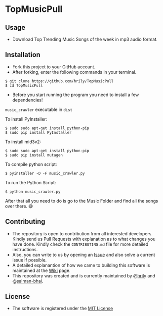 # TopMusicPull

## Usage
- Download Top Trending Music Songs of the week in mp3 audio format.

## Installation
- Fork this project to your GitHub account.
- After forking, enter the following commands in your terminal.

```
$ git clone https://github.com/hrily/TopMusicPull
$ cd TopMusicPull
```

- Before you start running the program you need to install a few dependencies!

`music_crawler` executable in `dist`

To install PyInstaller:
```
$ sudo sudo apt-get install python-pip
$ sudo pip install PyInstaller
```

To install mid3v2:
```
$ sudo sudo apt-get install python-pip
$ sudo pip install mutagen
```

To compile python script:
```
$ pyinstaller -D -F music_crawler.py
```

To run the Python Script:
```
$ python music_crawler.py
```

After that all you need to do is go to the Music Folder and find all the songs over there. :smile:

## Contributing
- The repository is open to contribution from all interested developers. Kindly send us Pull Requests with explanation as to what changes you have done. Kindly check the `CONTRIBUTING.md` file for more detailed instructions.
- Also, you can write to us by opening an [Issue](https://github.com/hrily/TopMusicPull/issues) and also solve a current issue if possible.
- A detailed explanantion of how we came to building this software is maintained at the [Wiki](https://github.com/hrily/TopMusicPull/wiki) page.
- This repository was created and is currently maintained by @[hrily](https://github.com/hrily) and @[salman-bhai](https://github.com/salman-bhai).


## License

- The software is registered under the [MIT License](https://github.com/hrily/TopMusicPull/blob/master/LICENSE)




